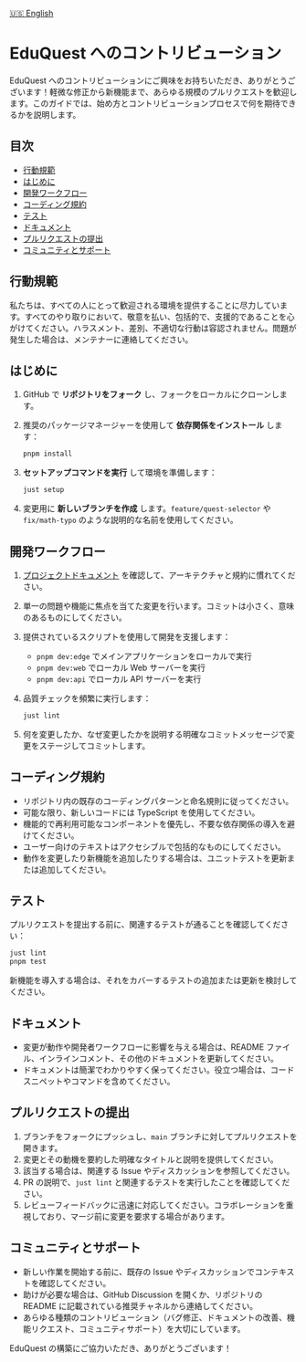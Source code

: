 [🇺🇸 English](/CONTRIBUTING.md)

# EduQuest へのコントリビューション

EduQuest へのコントリビューションにご興味をお持ちいただき、ありがとうございます！軽微な修正から新機能まで、あらゆる規模のプルリクエストを歓迎します。このガイドでは、始め方とコントリビューションプロセスで何を期待できるかを説明します。

## 目次

- [行動規範](#行動規範)
- [はじめに](#はじめに)
- [開発ワークフロー](#開発ワークフロー)
- [コーディング規約](#コーディング規約)
- [テスト](#テスト)
- [ドキュメント](#ドキュメント)
- [プルリクエストの提出](#プルリクエストの提出)
- [コミュニティとサポート](#コミュニティとサポート)

## 行動規範

私たちは、すべての人にとって歓迎される環境を提供することに尽力しています。すべてのやり取りにおいて、敬意を払い、包括的で、支援的であることを心がけてください。ハラスメント、差別、不適切な行動は容認されません。問題が発生した場合は、メンテナーに連絡してください。

## はじめに

1. GitHub で **リポジトリをフォーク** し、フォークをローカルにクローンします。
2. 推奨のパッケージマネージャーを使用して **依存関係をインストール** します：

   ```bash
   pnpm install
   ```

3. **セットアップコマンドを実行** して環境を準備します：

   ```bash
   just setup
   ```

4. 変更用に **新しいブランチを作成** します。`feature/quest-selector` や `fix/math-typo` のような説明的な名前を使用してください。

## 開発ワークフロー

1. [プロジェクトドキュメント](./docs/README.ja.md) を確認して、アーキテクチャと規約に慣れてください。
2. 単一の問題や機能に焦点を当てた変更を行います。コミットは小さく、意味のあるものにしてください。
3. 提供されているスクリプトを使用して開発を支援します：
   - `pnpm dev:edge` でメインアプリケーションをローカルで実行
   - `pnpm dev:web` でローカル Web サーバーを実行
   - `pnpm dev:api` でローカル API サーバーを実行
4. 品質チェックを頻繁に実行します：

   ```bash
   just lint
   ```

5. 何を変更したか、なぜ変更したかを説明する明確なコミットメッセージで変更をステージしてコミットします。

## コーディング規約

- リポジトリ内の既存のコーディングパターンと命名規則に従ってください。
- 可能な限り、新しいコードには TypeScript を使用してください。
- 機能的で再利用可能なコンポーネントを優先し、不要な依存関係の導入を避けてください。
- ユーザー向けのテキストはアクセシブルで包括的なものにしてください。
- 動作を変更したり新機能を追加したりする場合は、ユニットテストを更新または追加してください。

## テスト

プルリクエストを提出する前に、関連するテストが通ることを確認してください：

```bash
just lint
pnpm test
```

新機能を導入する場合は、それをカバーするテストの追加または更新を検討してください。

## ドキュメント

- 変更が動作や開発者ワークフローに影響を与える場合は、README ファイル、インラインコメント、その他のドキュメントを更新してください。
- ドキュメントは簡潔でわかりやすく保ってください。役立つ場合は、コードスニペットやコマンドを含めてください。

## プルリクエストの提出

1. ブランチをフォークにプッシュし、`main` ブランチに対してプルリクエストを開きます。
2. 変更とその動機を要約した明確なタイトルと説明を提供してください。
3. 該当する場合は、関連する Issue やディスカッションを参照してください。
4. PR の説明で、`just lint` と関連するテストを実行したことを確認してください。
5. レビューフィードバックに迅速に対応してください。コラボレーションを重視しており、マージ前に変更を要求する場合があります。

## コミュニティとサポート

- 新しい作業を開始する前に、既存の Issue やディスカッションでコンテキストを確認してください。
- 助けが必要な場合は、GitHub Discussion を開くか、リポジトリの README に記載されている推奨チャネルから連絡してください。
- あらゆる種類のコントリビューション（バグ修正、ドキュメントの改善、機能リクエスト、コミュニティサポート）を大切にしています。

EduQuest の構築にご協力いただき、ありがとうございます！
